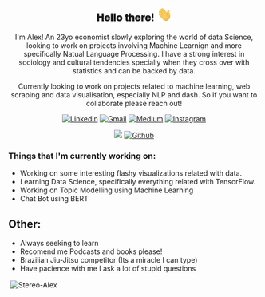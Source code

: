 
<div align="center">
<h2> 𝐇𝐞𝐥𝐥𝐨 𝐭𝐡𝐞𝐫𝐞!  <img src="https://github.com/ABSphreak/ABSphreak/blob/master/gifs/Hi.gif" width="30px"></h2> 

</div>

<div align="center" width="50">

<!--Introduction -->
I'm Alex! An 23yo economist slowly exploring the world of data Science, looking to work on projects involving Machine Learnign and more specifically Natual Language Processing. I have a strong interest in sociology and cultural tendencies specially when they cross over with statistics and can be backed by data.

Currently looking to work on projects related to machine learning, web scraping and data visualisation, especially NLP and dash. So if you want to collaborate please reach out!


<!-- Your badges -->
[![Linkedin](https://img.shields.io/badge/-AlexJurado-blue?style=flat&logo=Linkedin&logoColor=white)](https://www.linkedin.com/in/alexjuradogoni/)
[![Gmail](https://img.shields.io/badge/-AlexJurado-c14438?style=flat&logo=Gmail&logoColor=white)](mailto:alexjuradogoni@gmail.com)
[![Medium](https://img.shields.io/badge/-@alexjurdao-black?style=flat&logo=Medium&logoColor=white)](https://alex-jurado.medium.com/)
[![Instagram](https://img.shields.io/badge/-stereo_alex-c13584?style=flat&labelColor=c13584&logo=instagram&logoColor=white)](https://www.instagram.com/stereo_alex/)


<!-- Profile View Count and GitStats -->
![](https://komarev.com/ghpvc/?username=Stereo-Alex&style=flat)
[![Github](https://img.shields.io/badge/-StereoAlex-black?style=flat&labelColor=black&logo=github&logoColor=white)](https://gitstats.me/Stereo-Alex)

<div align="left" width="50">

### Things that I'm currently working on: 
* Working on some interesting flashy visualizations related with data.
* Learning Data Science, specifically everything related with TensorFlow.
* Working on Topic Modelling using Machine Learning 
* Chat Bot using BERT

## Other:
* Always seeking to learn
* Recomend me Podcasts and books please! 
* Brazilian Jiu-Jitsu competitor (Its a miracle I can type)
* Have pacience with me I ask a lot of stupid questions 


<p>&nbsp;<img align="center" src="https://github-readme-stats.vercel.app/api?username=Stereo-Alex&show_icons=true" alt="Stereo-Alex" /></p>
